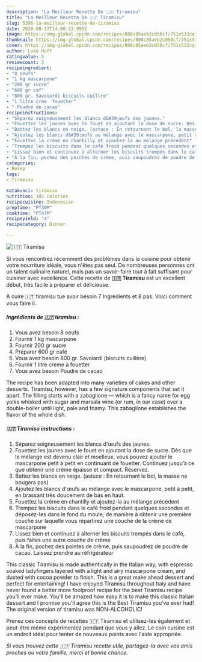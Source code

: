 ```yaml
---
description: "La Meilleur Recette De 🇮🇹 Tiramisu"
title: "La Meilleur Recette De 🇮🇹 Tiramisu"
slug: 5396-la-meilleur-recette-de-tiramisu
date: 2020-08-17T14:00:13.995Z
image: https://img-global.cpcdn.com/recipes/808c85aeb2c050cf/751x532cq70/🇮🇹-tiramisu-photo-principale-de-la-recette.jpg
thumbnail: https://img-global.cpcdn.com/recipes/808c85aeb2c050cf/751x532cq70/🇮🇹-tiramisu-photo-principale-de-la-recette.jpg
cover: https://img-global.cpcdn.com/recipes/808c85aeb2c050cf/751x532cq70/🇮🇹-tiramisu-photo-principale-de-la-recette.jpg
author: Luke Huff
ratingvalue: 5
reviewcount: 3
recipeingredient:
- "8 oeufs"
- "1 kg mascarpone"
- "200 gr sucre"
- "600 gr caf"
- "800 gr. Savoiardi biscuits cuillre"
- "1 litre crme  fouetter"
- " Poudre de cacao"
recipeinstructions:
- "Séparez soigneusement les blancs d&#39;œufs des jaunes."
- "Fouettez les jaunes avec le fouet en ajoutant la dose de sucre. Dès que le mélange est devenu clair et moelleux, vous pouvez ajouter le mascarpone petit à petit en continuant de fouetter. Continuez jusqu’à ce que obtenir une crème épaisse et compact. Réservez."
- "Battez les blancs en neige. (astuce : En retournant le bol, la masse ne bougera pas)"
- "Ajoutez les blancs d&#39;œufs au mélange avec le mascarpone, petit à petit, en brassant très doucement de bas en haut."
- "Fouettez la crème en chantilly et ajoutez-la au mélange précédent"
- "Trempez les biscuits dans le café froid pendant quelques secondes et déposez-les dans le fond du moule, de manière à obtenir une première couche sur laquelle vous répartirez une couche de la crème de mascarpone"
- "Lissez bien et continuez à alterner les biscuits trempés dans le café, puis faites une autre couche de crème"
- "À la fin, pochez des pointes de crème, puis saupoudrez de poudre de cacao. Laissez prendre au réfrigérateur"
categories:
- Resep
tags:
- tiramisu

katakunci: tiramisu 
nutrition: 185 calories
recipecuisine: Indonesian
preptime: "PT30M"
cooktime: "PT47M"
recipeyield: "4"
recipecategory: Dinner

---
```



![🇮🇹 Tiramisu](https://img-global.cpcdn.com/recipes/808c85aeb2c050cf/751x532cq70/🇮🇹-tiramisu-photo-principale-de-la-recette.jpg)

Si vous rencontrez récemment des problèmes dans la cuisine pour obtenir votre nourriture idéale, vous n'êtes pas seul. De nombreuses personnes ont un talent culinaire naturel, mais pas un savoir-faire tout à fait suffisant pour cuisiner avec excellence. Cette recette de <strong> 🇮🇹 Tiramisu </strong> est un excellent début, très facile à préparer et délicieuse.

<!--inarticleads1-->

À cuire 🇮🇹 tiramisu tue avoir besoin 7 Ingrédients et 8 pas. Voici comment vous faire il.

##### Ingrédients de 🇮🇹 tiramisu :

1. Vous avez besoin 8 oeufs
1. Fournir 1 kg mascarpone
1. Fournir 200 gr sucre
1. Préparer 600 gr café
1. Vous avez besoin 800 gr. Savoiardi (biscuits cuillère)
1. Fournir 1 litre crème à fouetter
1. Vous avez besoin  Poudre de cacao


The recipe has been adapted into many varieties of cakes and other desserts. Tiramisu, however, has a few signature components that set it apart. The filling starts with a zabaglione — which is a fancy name for egg yolks whisked with sugar and marsala wine (or rum, in our case) over a double-boiler until light, pale and foamy. This zabaglione establishes the flavor of the whole dish. 

<!--inarticleads2-->

##### 🇮🇹 Tiramisu instructions :

1. Séparez soigneusement les blancs d&#39;œufs des jaunes.
1. Fouettez les jaunes avec le fouet en ajoutant la dose de sucre. Dès que le mélange est devenu clair et moelleux, vous pouvez ajouter le mascarpone petit à petit en continuant de fouetter. Continuez jusqu’à ce que obtenir une crème épaisse et compact. Réservez.
1. Battez les blancs en neige. (astuce : En retournant le bol, la masse ne bougera pas)
1. Ajoutez les blancs d&#39;œufs au mélange avec le mascarpone, petit à petit, en brassant très doucement de bas en haut.
1. Fouettez la crème en chantilly et ajoutez-la au mélange précédent
1. Trempez les biscuits dans le café froid pendant quelques secondes et déposez-les dans le fond du moule, de manière à obtenir une première couche sur laquelle vous répartirez une couche de la crème de mascarpone
1. Lissez bien et continuez à alterner les biscuits trempés dans le café, puis faites une autre couche de crème
1. À la fin, pochez des pointes de crème, puis saupoudrez de poudre de cacao. Laissez prendre au réfrigérateur


This classic Tiramisu is made authentically in the Italian way, with espresso soaked ladyfingers layered with a light and airy mascarpone cream, and dusted with cocoa powder to finish. This is a great make ahead dessert and perfect for entertaining! I have enjoyed Tiramisu throughout Italy and have never found a better more foolproof recipe for the best Tiramisu recipe you&#39;ll ever make. You&#39;ll be amazed how easy it is to make this classic Italian dessert and I promise you&#39;ll agree this is the Best Tiramisu you&#39;ve ever had! The original version of tiramisu was NON-ALCOHOLIC! 

<!--inarticleads1-->

<p>
Prenez ces concepts de recettes 🇮🇹 Tiramisu et utilisez-les également et peut-être même expérimentez pendant que vous y allez. Le coin cuisine est un endroit idéal pour tenter de nouveaux points avec l'aide appropriée.
</p>

<p>
<i>Si vous trouvez cette 🇮🇹 Tiramisu recette utile, partagez-la avec vos amis proches ou votre famille, merci et bonne chance.</i>
</p>
